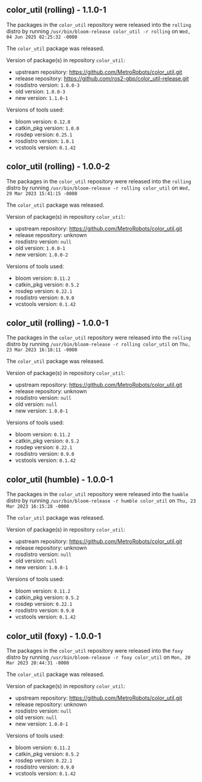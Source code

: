 ## color_util (rolling) - 1.1.0-1

The packages in the `color_util` repository were released into the `rolling` distro by running `/usr/bin/bloom-release color_util -r rolling` on `Wed, 04 Jun 2025 02:25:32 -0000`

The `color_util` package was released.

Version of package(s) in repository `color_util`:

- upstream repository: https://github.com/MetroRobots/color_util.git
- release repository: https://github.com/ros2-gbp/color_util-release.git
- rosdistro version: `1.0.0-3`
- old version: `1.0.0-3`
- new version: `1.1.0-1`

Versions of tools used:

- bloom version: `0.12.0`
- catkin_pkg version: `1.0.0`
- rosdep version: `0.25.1`
- rosdistro version: `1.0.1`
- vcstools version: `0.1.42`


## color_util (rolling) - 1.0.0-2

The packages in the `color_util` repository were released into the `rolling` distro by running `/usr/bin/bloom-release -r rolling color_util` on `Wed, 29 Mar 2023 15:41:15 -0000`

The `color_util` package was released.

Version of package(s) in repository `color_util`:

- upstream repository: https://github.com/MetroRobots/color_util.git
- release repository: unknown
- rosdistro version: `null`
- old version: `1.0.0-1`
- new version: `1.0.0-2`

Versions of tools used:

- bloom version: `0.11.2`
- catkin_pkg version: `0.5.2`
- rosdep version: `0.22.1`
- rosdistro version: `0.9.0`
- vcstools version: `0.1.42`


## color_util (rolling) - 1.0.0-1

The packages in the `color_util` repository were released into the `rolling` distro by running `/usr/bin/bloom-release -r rolling color_util` on `Thu, 23 Mar 2023 16:18:11 -0000`

The `color_util` package was released.

Version of package(s) in repository `color_util`:

- upstream repository: https://github.com/MetroRobots/color_util.git
- release repository: unknown
- rosdistro version: `null`
- old version: `null`
- new version: `1.0.0-1`

Versions of tools used:

- bloom version: `0.11.2`
- catkin_pkg version: `0.5.2`
- rosdep version: `0.22.1`
- rosdistro version: `0.9.0`
- vcstools version: `0.1.42`


## color_util (humble) - 1.0.0-1

The packages in the `color_util` repository were released into the `humble` distro by running `/usr/bin/bloom-release -r humble color_util` on `Thu, 23 Mar 2023 16:15:28 -0000`

The `color_util` package was released.

Version of package(s) in repository `color_util`:

- upstream repository: https://github.com/MetroRobots/color_util.git
- release repository: unknown
- rosdistro version: `null`
- old version: `null`
- new version: `1.0.0-1`

Versions of tools used:

- bloom version: `0.11.2`
- catkin_pkg version: `0.5.2`
- rosdep version: `0.22.1`
- rosdistro version: `0.9.0`
- vcstools version: `0.1.42`


## color_util (foxy) - 1.0.0-1

The packages in the `color_util` repository were released into the `foxy` distro by running `/usr/bin/bloom-release -r foxy color_util` on `Mon, 20 Mar 2023 20:44:31 -0000`

The `color_util` package was released.

Version of package(s) in repository `color_util`:

- upstream repository: https://github.com/MetroRobots/color_util.git
- release repository: unknown
- rosdistro version: `null`
- old version: `null`
- new version: `1.0.0-1`

Versions of tools used:

- bloom version: `0.11.2`
- catkin_pkg version: `0.5.2`
- rosdep version: `0.22.1`
- rosdistro version: `0.9.0`
- vcstools version: `0.1.42`


